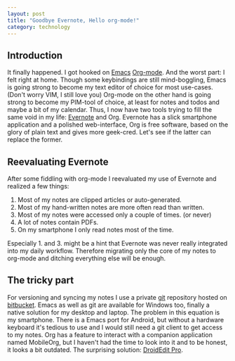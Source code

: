 ```yaml
---
layout: post
title: "Goodbye Evernote, Hello org-mode!"
category: technology
---
```

## Introduction
It finally happened. I got hooked on [Emacs][emacs] [Org-mode][orgmode]. And the worst part: I felt right at home. Though some keybindings are still mind-boggling, Emacs is going strong to become my text editor of choice for most use-cases. (Don't worry VIM, I still love you) Org-mode on the other hand is going strong to become my PIM-tool of choice, at least for notes and todos and maybe a bit of my calendar. Thus, I now have two tools trying to fill the same void in my life: [Evernote][evernote] and Org. Evernote has a slick smartphone application and a polished web-interface, Org is free software, based on the glory of plain text and gives more geek-cred. Let's see if the latter can replace the former.

<!--more-->

## Reevaluating Evernote
After some fiddling with org-mode I reevaluated my use of Evernote and realized a few things:

1. Most of my notes are clipped articles or auto-generated.
2. Most of my hand-written notes are more often read than written.
3. Most of my notes were accessed only a couple of times. (or never)
4. A lot of notes contain PDFs.
5. On my smartphone I only read notes most of the time.

Especially 1. and 3. might be a hint that Evernote was never really integrated into my daily workflow. Therefore migrating only the core of my notes to org-mode and ditching everything else will be enough.

## The tricky part
For versioning and syncing my notes I use a private [git][git] repository hosted on [bitbucket][bitbucket]. Emacs as well as git are available for Windows too, finally a native solution for my desktop and laptop. The problem in this equation is my smartphone. There is a Emacs port for Android, but without a hardware keyboard it's tedious to use and I would still need a git client to get access to my notes. Org has a feature to interact with a companion application named MobileOrg, but I haven't had the time to look into it and to be honest, it looks a bit outdated. The surprising solution: [DroidEdit Pro][droidEditPro].

[bitbucket]: https://www.bitbucket.org
[droidEditPro]: https://play.google.com/store/apps/details?id=com.aor.droidedit.pro
[emacs]: http://www.gnu.org/software/emacs/
[evernote]: http://www.evernote.com
[gitAnnex]: http://git-annex.branchable.com/
[git]: http://git-scm.com/
[orgmode]: http://www.orgmode.org
